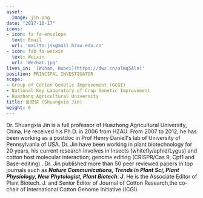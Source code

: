 ```yaml
---
asset:
  image: jin.png
date: "2017-10-17"
icons:
- icon: fa fa-envelope
  text: Email
  url: 'mailto:jsx@mail.hzau.edu.cn'
- icon: fab fa-weixin
  text: Weixin
  url: 'Wechat.jpg'
lives_in: '[Wuhan, Hubei](https://dwz.cn/alWq5Aln)'
position: PRINCIPAL INVESTIGATOR
scope:
- Group of Cotton Genetic Improvement (GCGI)
- National Key Laboratory of Crop Genetic Improvement
- Huazhong Agricultural University
title: 金双侠 (Shuangxia Jin)
weight: 0
---
```


Dr. Shuangxia Jin is a full professor of Huazhong Agricultural University, China. He received his Ph.D. in 2006 from HZAU. From 2007 to 2012, he has been working as a postdoc in Prof Henry Daniell's lab of University of Pennsylvania of USA. Dr. Jin have been working in plant biotechnology for 20 years, his current research involves in Insects (whitefly/aphid/Lygus) and cotton host molecular interaction; genome editing (CRISPR/Cas 9, Cpf1 and Base-editing) . Dr. Jin published more than 50 peer reviewed papers in top journals such as ***Nature Communications, Trends in Plant Sci, Plant Physiology, New Phytologist, Plant Biotech. J***. He is the Associate Editor of Plant Biotech. J. and Senior Editor of Journal of Cotton Research,the co-chair of International Cotton Genome Initiative (ICGI).
